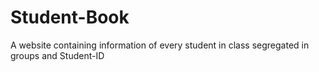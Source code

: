 # Student-Book

A website containing information of every student in class segregated in groups and Student-ID
